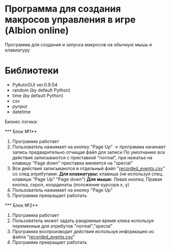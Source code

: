 # Программа для создания макросов управления в игре (Albion online)

Программа для создания и запуска макросов на обычную мышь и клавиатуру


# Библиотеки

- PyAutoGUI	ver.0.9.54	
- random (by default Python)
- time (by default Python)
- сsv
- pynput
- datetime


Бизнес логика:

*** Блок №1**

1. Программа работает
2. Пользователь нажимает на кнопку "Page Up" -> программа начинает запись предварительно отчищая файл для записи
По умолчанию все действия записываются с приставкой "normal", при нажатье на клавишу "Page down" приставка меняется на "special"
3. Все действия записываются в отдельный файл "[recorded_events.csv](recorded_events.csv)" со след атрибутами:
**Для клавиатуры:** клавиша (не используя спец. клавиши "Page Up" "Page down")
**Для мыши:** Левая кнопка, Правая кнопка, скрол, координаты (положение курсора x, y)
4. Пользователь нажимает на кнопку "Page Up"
5. Программа прекращает работать

*** Блок №2**

1. Программа работает
2. Пользователь может задать рандомные время клика используя переменные для атрибутов "normal","special"
3. Программа воспроизводит действия используя информацию из файла "[recorded_events.csv](recorded_events.csv)"
4. Программа прекращает работать



